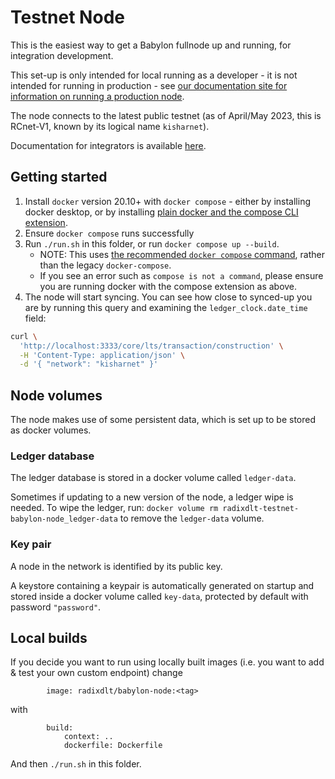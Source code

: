# Testnet Node

This is the easiest way to get a Babylon fullnode up and running, for integration development.

This set-up is only intended for local running as a developer - it is not intended for running in production - see [our documentation site for information on running a production node](https://docs-babylon.radixdlt.com/main/node-and-gateway/node-setup-introduction.html).

The node connects to the latest public testnet (as of April/May 2023, this is RCnet-V1, known by its logical name `kisharnet`).

Documentation for integrators is available [here](https://docs.google.com/document/d/1cjc7_alyzIb2QQIGGn1PEpJyjrMRZYHq3VwkOXRP8J0).

## Getting started
1. Install `docker` version 20.10+ with `docker compose` - either by installing docker desktop, or by installing [plain docker and the compose CLI extension](https://docs.docker.com/compose/install/).
2. Ensure `docker compose` runs successfully
3. Run `./run.sh` in this folder, or run `docker compose up --build`.
   * NOTE: This uses [the recommended `docker compose` command](https://docs.docker.com/compose/compose-v2/), rather than the legacy `docker-compose`.
   * If you see an error such as `compose is not a command`, please ensure you are running docker with the compose extension as above.
4. The node will start syncing. You can see how close to synced-up you are by running this query and examining the `ledger_clock.date_time` field:
```sh
curl \
  'http://localhost:3333/core/lts/transaction/construction' \
  -H 'Content-Type: application/json' \
  -d '{ "network": "kisharnet" }'
```

## Node volumes

The node makes use of some persistent data, which is set up to be stored as docker volumes.

### Ledger database

The ledger database is stored in a docker volume called `ledger-data`.

Sometimes if updating to a new version of the node, a ledger wipe is needed. To wipe the ledger, run: `docker volume rm radixdlt-testnet-babylon-node_ledger-data` to remove the `ledger-data` volume.

### Key pair

A node in the network is identified by its public key.

A keystore containing a keypair is automatically generated on startup and stored inside a docker volume called `key-data`, protected by default with password `"password"`.

## Local builds
If you decide you want to run using locally built images (i.e. you want to add & test your own custom endpoint) change
```YML
        image: radixdlt/babylon-node:<tag>
```
with
```YML
        build:
            context: ..
            dockerfile: Dockerfile
```

And then `./run.sh` in this folder.
